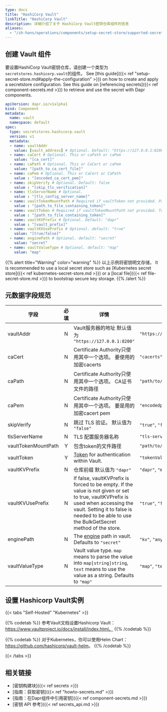 ```yaml
---
type: docs
title: "HashiCorp Vault"
linkTitle: "HashiCorp Vault"
description: 详细介绍了关于 HashiCorp Vault密钥仓库组件的信息
aliases:
  - "/zh-hans/operations/components/setup-secret-store/supported-secret-stores/hashicorp-vault/"
---
```


## 创建 Vault 组件

要设置HashiCorp Vault密钥仓库，请创建一个类型为`secretstores.hashicorp.vault`的组件。 See [this guide]({{< ref "setup-secret-store.md#apply-the-configuration" >}}) on how to create and apply a secretstore configuration. See this guide on [referencing secrets]({{< ref component-secrets.md >}}) to retrieve and use the secret with Dapr components.

```yaml
apiVersion: dapr.io/v1alpha1
kind: Component
metadata:
  name: vault
  namespace: default
spec:
  type: secretstores.hashicorp.vault
  version: v1
  metadata:
  - name: vaultAddr
    value: [vault_address] # Optional. Default: "https://127.0.0.1:8200"
  - name: caCert # Optional. This or caPath or caPem
    value: "[ca_cert]"
  - name: caPath # Optional. This or CaCert or caPem
    value: "[path_to_ca_cert_file]"
  - name: caPem # Optional. This or CaCert or CaPath
    value : "[encoded_ca_cert_pem]"
  - name: skipVerify # Optional. Default: false
    value : "[skip_tls_verification]"
  - name: tlsServerName # Optional.
    value : "[tls_config_server_name]"
  - name: vaultTokenMountPath # Required if vaultToken not provided. Path to token file.
    value : "[path_to_file_containing_token]"
  - name: vaultToken # Required if vaultTokenMountPath not provided. Token value.
    value : "[path_to_file_containing_token]"
  - name: vaultKVPrefix # Optional. Default: "dapr"
    value : "[vault_prefix]"
  - name: vaultKVUsePrefix # Optional. default: "true"
    value: "[true/false]"
  - name: enginePath # Optional. default: "secret"
    value: "secret"
  - name: vaultValueType # Optional. default: "map"
    value: "map"
```
{{% alert title="Warning" color="warning" %}}
以上示例将密钥明文存储， It is recommended to use a local secret store such as [Kubernetes secret store]({{< ref kubernetes-secret-store.md >}}) or a [local file]({{< ref file-secret-store.md >}}) to bootstrap secure key storage.
{{% /alert %}}

## 元数据字段规范

| 字段                  | 必填 | 详情                                                                                                                                                                                                                              | 示例                         |
| ------------------- |:--:| ------------------------------------------------------------------------------------------------------------------------------------------------------------------------------------------------------------------------------- | -------------------------- |
| vaultAddr           | N  | Vault服务器的地址 默认值为 `"https://127.0.0.1:8200"`                                                                                                                                                                                     | `"https://127.0.0.1:8200"` |
| caCert              | N  | Certificate Authority只使用其中一个选项。 要使用的加密cacerts                                                                                                                                                                                   | `"cacerts"`                |
| caPath              | N  | Certificate Authority只使用其中一个选项。 CA证书文件的路径                                                                                                                                                                                       | `"path/to/cacert/file"`    |
| caPem               | N  | Certificate Authority只使用其中一个选项。 要是用的加密cacert pem                                                                                                                                                                                | `"encodedpem"`             |
| skipVerify          | N  | 跳过 TLS 验证。 默认值为 `"false"`                                                                                                                                                                                                       | `"true"`, `"false"`        |
| tlsServerName       | N  | TLS 配置服务器名称                                                                                                                                                                                                                     | `"tls-server"`             |
| vaultTokenMountPath | Y  | 包含token的文件路径                                                                                                                                                                                                                    | `"path/to/file"`           |
| vaultToken          | Y  | [Token](https://learn.hashicorp.com/tutorials/vault/tokens) for authentication within Vault.                                                                                                                                    | `"tokenValue"`             |
| vaultKVPrefix       | N  | 仓库前缀 默认值为 `"dapr"`                                                                                                                                                                                                              | `"dapr"`, `"myprefix"`     |
| vaultKVUsePrefix    | N  | If false, vaultKVPrefix is forced to be empty. If the value is not given or set to true, vaultKVPrefix is used when accessing the vault. Setting it to false is needed to be able to use the BulkGetSecret method of the store. | `"true"`, `"false"`        |
| enginePath          | N  | The [engine](https://www.vaultproject.io/api-docs/secret/kv/kv-v2) path in vault. Defaults to `"secret"`                                                                                                                        | `"kv"`, `"any"`            |
| vaultValueType      | N  | Vault value type. `map` means to parse the value into `map[string]string`, `text` means to use the value as a string. Defaults to `"map"`                                                                                       | `"map"`, `"text"`          |

## 设置 Hashicorp Vault实例

{{< tabs "Self-Hosted" "Kubernetes" >}}

{{% codetab %}}
参考Vault文档设置Hashicorp Vault：https://www.vaultproject.io/docs/install/index.html。
{{% /codetab %}}

{{% codetab %}}
对于Kubernetes，你可以使用Helm Chart：<https://github.com/hashicorp/vault-helm>。
{{% /codetab %}}

{{< /tabs >}}
## 相关链接
- [密钥构建块]({{< ref secrets >}})
- [指南：获取密钥]({{< ref "howto-secrets.md" >}})
- [指南：在Dapr组件中引用密钥]({{< ref component-secrets.md >}})
- [密钥 API 参考]({{< ref secrets_api.md >}})
